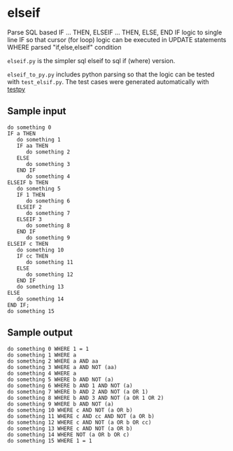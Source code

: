 # elseif
Parse SQL based IF ... THEN, ELSEIF ... THEN, ELSE, END IF logic to single line IF so that cursor (for loop) logic can be executed in UPDATE statements WHERE parsed "if,else,elseif" condition

`elseif.py` is the simpler sql elseif to sql if (where) version.

`elseif_to_py.py` includes python parsing so that the logic can be tested with `test_elsif.py`. The test cases were generated automatically with [testpy](https://github.com/skirienkopanea/testpy)

## Sample input

```
do something 0
IF a THEN
   do something 1
   IF aa THEN
      do something 2
   ELSE
      do something 3
   END IF
      do something 4
ELSEIF b THEN
   do something 5
   IF 1 THEN
      do something 6
   ELSEIF 2
      do something 7
   ELSEIF 3
      do something 8
   END IF
      do something 9
ELSEIF c THEN
   do something 10
   IF cc THEN
      do something 11
   ELSE
      do something 12
   END IF
   do something 13
ELSE
   do something 14
END IF;
do something 15
```

## Sample output
```
do something 0 WHERE 1 = 1
do something 1 WHERE a
do something 2 WHERE a AND aa
do something 3 WHERE a AND NOT (aa)
do something 4 WHERE a
do something 5 WHERE b AND NOT (a)
do something 6 WHERE b AND 1 AND NOT (a)
do something 7 WHERE b AND 2 AND NOT (a OR 1)
do something 8 WHERE b AND 3 AND NOT (a OR 1 OR 2)
do something 9 WHERE b AND NOT (a)
do something 10 WHERE c AND NOT (a OR b)
do something 11 WHERE c AND cc AND NOT (a OR b)
do something 12 WHERE c AND NOT (a OR b OR cc)
do something 13 WHERE c AND NOT (a OR b)
do something 14 WHERE NOT (a OR b OR c)
do something 15 WHERE 1 = 1
```
